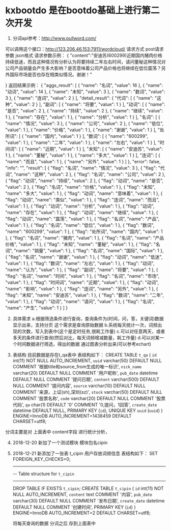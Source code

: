 # kxbootdo 是在bootdo基础上进行第二次开发

1. 分词api参考：http://www.pullword.com/

可以调用这个接口：http://123.206.46.153:7911/wordcloud/ 
请求方式 post请求 参数 json格式 
请求参数示例：
{
	"content":"安迪苏(600299)近期国内猪肉价格持续低迷，而且这种情况有分析认为将要持续二年左右时间，请问董秘这种情况对公司产品销量会产生多大影响？是否意味着公司产品价格也将继续在低位震荡？另外国际市场是否也存在相类似情况。谢谢！"

}
返回结果示例：
{
  "aggs_result": [
    {
      "name": "名词",
      "value": 16
    },
    {
      "name": "动词",
      "value": 14
    },
    {
      "name": "未知",
      "value": 3
    },
    {
      "name": "数词",
      "value": 3
    },
    {
      "name": "连词",
      "value": 2
    }
  ],
  "detail_result": {
    "代词": [
      {
        "name": "这种",
        "value": 2
      }
    ],
    "副词": [
      {
        "name": "将要",
        "value": 1
      }
    ],
    "动词": [
      {
        "name": "是否",
        "value": 2
      },
      {
        "name": "持续",
        "value": 2
      },
      {
        "name": "继续",
        "value": 1
      },
      {
        "name": "存在",
        "value": 1
      },
      {
        "name": "分析",
        "value": 1
      }
    ],
    "名词": [
      {
        "name": "情况",
        "value": 3
      },
      {
        "name": "公司",
        "value": 2
      },
      {
        "name": "低位",
        "value": 1
      },
      {
        "name": "价格",
        "value": 1
      },
      {
        "name": "谢谢",
        "value": 1
      }
    ],
    "处所词": [
      {
        "name": "国内",
        "value": 1
      }
    ],
    "数词": [
      {
        "name": "600299",
        "value": 1
      },
      {
        "name": "二年",
        "value": 1
      },
      {
        "name": "左右",
        "value": 1
      }
    ],
    "时间词": [
      {
        "name": "近期",
        "value": 1
      }
    ],
    "未知": [
      {
        "name": "安迪苏",
        "value": 1
      },
      {
        "name": "董秘",
        "value": 1
      },
      {
        "name": "多大",
        "value": 1
      }
    ],
    "连词": [
      {
        "name": "而且",
        "value": 1
      },
      {
        "name": "另外",
        "value": 1
      }
    ]
  },
  "error": false,
  "info": "",
  "result": [
    {
      "flag": "名词",
      "name": "情况",
      "value": 3
    },
    {
      "flag": "代词",
      "name": "这种",
      "value": 2
    },
    {
      "flag": "名词",
      "name": "公司",
      "value": 2
    },
    {
      "flag": "动词",
      "name": "持续",
      "value": 2
    },
    {
      "flag": "动词",
      "name": "是否",
      "value": 2
    },
    {
      "flag": "名词",
      "name": "价格",
      "value": 1
    },
    {
      "flag": "未知",
      "name": "多大",
      "value": 1
    },
    {
      "flag": "动词",
      "name": "意味着",
      "value": 1
    },
    {
      "flag": "动词",
      "name": "类似",
      "value": 1
    },
    {
      "flag": "连词",
      "name": "而且",
      "value": 1
    },
    {
      "flag": "动词",
      "name": "分析",
      "value": 1
    },
    {
      "flag": "动词",
      "name": "存在",
      "value": 1
    },
    {
      "flag": "动词",
      "name": "继续",
      "value": 1
    },
    {
      "flag": "动词",
      "name": "震荡",
      "value": 1
    },
    {
      "flag": "名词",
      "name": "产品",
      "value": 1
    },
    {
      "flag": "名词",
      "name": "低位",
      "value": 1
    },
    {
      "flag": "数词",
      "name": "600299",
      "value": 1
    },
    {
      "flag": "处所词",
      "name": "国内",
      "value": 1
    },
    {
      "flag": "名词",
      "name": "猪肉",
      "value": 1
    },
    {
      "flag": "名词",
      "name": "产品价格",
      "value": 1
    },
    {
      "flag": "未知",
      "name": "董秘",
      "value": 1
    },
    {
      "flag": "名词",
      "name": "销量",
      "value": 1
    },
    {
      "flag": "名词",
      "name": "国际",
      "value": 1
    },
    {
      "flag": "名词",
      "name": "谢谢",
      "value": 1
    },
    {
      "flag": "动词",
      "name": "低迷",
      "value": 1
    },
    {
      "flag": "数词",
      "name": "左右",
      "value": 1
    },
    {
      "flag": "动词",
      "name": "认为",
      "value": 1
    },
    {
      "flag": "副词",
      "name": "将要",
      "value": 1
    },
    {
      "flag": "名词",
      "name": "时间",
      "value": 1
    },
    {
      "flag": "名词",
      "name": "市场",
      "value": 1
    },
    {
      "flag": "时间词",
      "name": "近期",
      "value": 1
    },
    {
      "flag": "动词",
      "name": "影响",
      "value": 1
    },
    {
      "flag": "连词",
      "name": "另外",
      "value": 1
    },
    {
      "flag": "未知",
      "name": "安迪苏",
      "value": 1
    },
    {
      "flag": "数词",
      "name": "二年",
      "value": 1
    },
    {
      "flag": "动词",
      "name": "请问",
      "value": 1
    },
    {
      "flag": "名词",
      "name": "产生",
      "value": 1
    }
  ]
}

2. 具体需求
a.根据筛选条件进行查询，查询条件为(时间，问，答，关键词)数据显示出来，支持分页 这个需求是查询原始数据
b.系统每天统计一次，词频出现的次数，写入到表中(这个是定时任务,很耗工作量)
c.可以对任意两天，或者多天的条件进行查询(然后对比，每天词频增减数量，耗工作量)
d.可以对某一个时间数据进行筛选，得出的数据  通过图表分析出来(可以参考echart)

3. 表结构
目前数据是存在t_qa表中 
表结构如下：
CREATE TABLE `t_qa` (
  `id` int(11) NOT NULL AUTO_INCREMENT,
  `uuid` varchar(50) DEFAULT NULL COMMENT '根据title和source_from生成的唯一标识',
  `nick_name` varchar(20) DEFAULT NULL COMMENT '用户昵称',
  `pub_date` datetime DEFAULT NULL COMMENT '提问日期',
  `content` varchar(500) DEFAULT NULL COMMENT '提问内容',
  `source` varchar(10) DEFAULT NULL COMMENT '来源，上证(sh),深圳(sz)',
  `stock` varchar(50) DEFAULT NULL COMMENT '股票名称',
  `code` varchar(20) DEFAULT NULL COMMENT '股票代码',
  `qa` char(1) DEFAULT '0' COMMENT '0,提问，1回答',
  `create_date` datetime DEFAULT NULL,
  PRIMARY KEY (`id`),
  UNIQUE KEY `uuid` (`uuid`)
) ENGINE=InnoDB AUTO_INCREMENT=1438459 DEFAULT CHARSET=utf8;

分词主要是对 上面表中 content字段 进行统计分析，



4. 2018-12-20 新加了一个测试模块  模块包名cipin
5. 2018-12-21 
    新添加了一张表 t_cipin 用户存放词频信息
    表结构如下：
    SET FOREIGN_KEY_CHECKS=0;
    -- ----------------------------
    -- Table structure for `t_cipin`
    -- ----------------------------
    DROP TABLE IF EXISTS `t_cipin`;
    CREATE TABLE `t_cipin` (
      `id` int(11) NOT NULL AUTO_INCREMENT,
      `content` text COMMENT '内容',
      `pub_date` varchar(30) DEFAULT NULL COMMENT '发布日期',
      `create_date` datetime DEFAULT NULL COMMENT '创建时间',
      PRIMARY KEY (`id`)
    ) ENGINE=InnoDB AUTO_INCREMENT=2 DEFAULT CHARSET=utf8;
    
    将每天查询的数据 分词之后 存到上面表中
    
